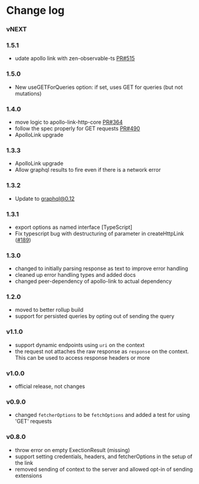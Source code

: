 # Change log

### vNEXT

### 1.5.1
- udate apollo link with zen-observable-ts [PR#515](https://github.com/apollographql/apollo-link/pull/515)

### 1.5.0
- New useGETForQueries option: if set, uses GET for queries (but not mutations)

### 1.4.0
- move logic to apollo-link-http-core [PR#364](https://github.com/apollographql/apollo-link/pull/364)
- follow the spec properly for GET requests [PR#490](https://github.com/apollographql/apollo-link/pull/490)
- ApolloLink upgrade

### 1.3.3
- ApolloLink upgrade
- Allow graphql results to fire even if there is a network error

### 1.3.2
- Update to graphql@0.12

### 1.3.1
- export options as named interface [TypeScript]
- Fix typescript bug with destructuring of parameter in createHttpLink ([#189](https://github.com/apollographql/apollo-link/issues/189))

### 1.3.0
- changed to initially parsing response as text to improve error handling
- cleaned up error handling types and added docs
- changed peer-dependency of apollo-link to actual dependency

### 1.2.0
- moved to better rollup build
- support for persisted queries by opting out of sending the query

### v1.1.0
- support dynamic endpoints using `uri` on the context
- the request not attaches the raw response as `response` on the context. This can be used to access response headers or more

### v1.0.0
- official release, not changes

### v0.9.0
- changed `fetcherOptions` to be `fetchOptions` and added a test for using 'GET' requests

### v0.8.0
- throw error on empty ExectionResult (missing)
- support setting credentials, headers, and fetcherOptions in the setup of the link
- removed sending of context to the server and allowed opt-in of sending extensions
